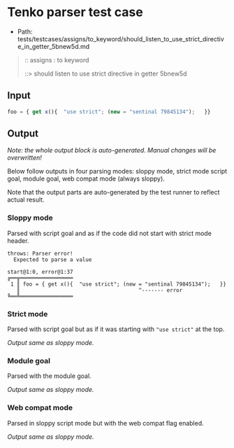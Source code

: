 # Tenko parser test case

- Path: tests/testcases/assigns/to_keyword/should_listen_to_use_strict_directive_in_getter_5bnew5d.md

> :: assigns : to keyword
>
> ::> should listen to use strict directive in getter 5bnew5d

## Input

`````js
foo = { get x(){  "use strict"; (new = "sentinal 79845134");   }}
`````

## Output

_Note: the whole output block is auto-generated. Manual changes will be overwritten!_

Below follow outputs in four parsing modes: sloppy mode, strict mode script goal, module goal, web compat mode (always sloppy).

Note that the output parts are auto-generated by the test runner to reflect actual result.

### Sloppy mode

Parsed with script goal and as if the code did not start with strict mode header.

`````
throws: Parser error!
  Expected to parse a value

start@1:0, error@1:37
╔══╦═════════════════
 1 ║ foo = { get x(){  "use strict"; (new = "sentinal 79845134");   }}
   ║                                      ^------- error
╚══╩═════════════════

`````

### Strict mode

Parsed with script goal but as if it was starting with `"use strict"` at the top.

_Output same as sloppy mode._

### Module goal

Parsed with the module goal.

_Output same as sloppy mode._

### Web compat mode

Parsed in sloppy script mode but with the web compat flag enabled.

_Output same as sloppy mode._
